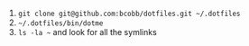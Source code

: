 1. `git clone git@github.com:bcobb/dotfiles.git ~/.dotfiles`
2. `~/.dotfiles/bin/dotme`
3. `ls -la ~` and look for all the symlinks
